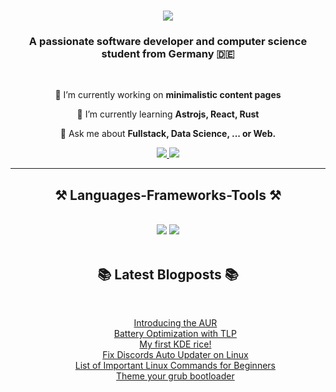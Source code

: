 <h1 align="center">
    <img src="https://readme-typing-svg.herokuapp.com/?font=Righteous&size=35&center=true&vCenter=true&width=500&height=70&duration=4000&lines=Hi+There!+👋;+I'm+Kevin+Kunkel!;" />
</h1>

<h3 align="center">A passionate software developer and computer science student from Germany 🇩🇪</h3>

<br/>

<div align="center">
 
 🔭 I’m currently working on **minimalistic content pages**
 
 🌱 I’m currently learning **Astrojs, React, Rust**

💬 Ask me about **Fullstack, Data Science, ... or Web.**

</div>
 
<div align="center"> 
  <a href="mailto:kevinkunkeldev@gmail.com">
    <img src="https://img.shields.io/badge/Gmail-333333?style=for-the-badge&logo=gmail&logoColor=red" />
  </a>
  <a href="https://kevin-kunkel.netlify.app/" target="_blank">
     <img src="https://img.shields.io/badge/Portfolio-FF5722?style=for-the-badge&logo=todoist&logoColor=white" target="_blank" /> <!-- sqlite, safari, google-chrome are other good icon options -->
  </a>
</div>

<hr/>

<h2 align="center">⚒️ Languages-Frameworks-Tools ⚒️</h2>
<br/>
<div align="center">
    <img src="https://skillicons.dev/icons?i=python,java,javascript,typescript,html,css,tailwind,git,rust,bash,vim" />
    <img src="https://skillicons.dev/icons?i=linux,arch,vscode,nodejs,react,astro,mongodb,kubernetes,spring,flask,django" /><br>
</div>

<br/>

<!-- Latest Blogposts Section -->
<h2 align="center">📚 Latest Blogposts 📚</h2>
<br/>
<div align="center">
    <ul style="list-style-type:none;">
        <li><a href="https://kevin-kunkel.netlify.app/posts/aur/" target="_blank">Introducing the AUR</a></li>
        <li><a href="https://kevin-kunkel.netlify.app/posts/battery-optimization/" target="_blank">Battery Optimization with TLP</a></li>
        <li><a href="https://kevin-kunkel.netlify.app/posts/kde-arch-rice/" target="_blank">My first KDE rice!</a></li>
        <li><a href="https://kevin-kunkel.netlify.app/posts/discord-updater/" target="_blank">Fix Discords Auto Updater on Linux</a></li>
        <li><a href="https://kevin-kunkel.netlify.app/posts/terminal-commands/" target="_blank">List of Important Linux Commands for Beginners</a></li>
        <li><a href="https://kevin-kunkel.netlify.app/posts/how-to-change-the-boring-standard-theme-of-your-grub-bootloader-menu/" target="_blank">Theme your grub bootloader</a></li>
    </ul>
</div>
<br/>
